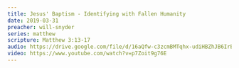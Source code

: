 ```yaml
---
title: Jesus' Baptism - Identifying with Fallen Humanity
date: 2019-03-31
preacher: will-snyder
series: matthew
scripture: Matthew 3:13-17
audio: https://drive.google.com/file/d/16aQfw-c3zcmBMTqhx-udiHBZhJB6IrBw/view
video: https://www.youtube.com/watch?v=p7Zoit9g76E
---
```

